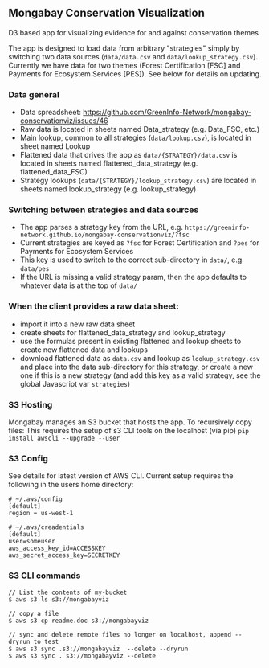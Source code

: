 ## Mongabay Conservation Visualization

D3 based app for visualizing evidence for and against conservation themes

The app is designed to load data from arbitrary "strategies" simply by switching two data sources (`data/data.csv` and `data/lookup_strategy.csv`). Currently we have data for two themes (Forest Certification [FSC] and Payments for Ecosystem Services [PES]). See below for details on updating. 

### Data general
* Data spreadsheet: https://github.com/GreenInfo-Network/mongabay-conservationviz/issues/46
* Raw data is located in sheets named Data_strategy (e.g. Data_FSC, etc.)
* Main lookup, common to all strategies (`data/lookup.csv`), is located in sheet named Lookup
* Flattened data that drives the app as `data/{STRATEGY}/data.csv` is located in sheets named flattened_data_strategy (e.g. flattened_data_FSC)
* Strategy lookups (`data/{STRATEGY}/lookup_strategy.csv`) are located in sheets named lookup_strategy (e.g. lookup_strategy)

### Switching between strategies and data sources
* The app parses a strategy key from the URL, e.g. `https://greeninfo-network.github.io/mongabay-conservationviz/?fsc`
* Current strategies are keyed as `?fsc` for Forest Certification and `?pes` for Payments for Ecosystem Services
* This key is used to switch to the correct sub-directory in `data/`, e.g. `data/pes`
* If the URL is missing a valid strategy param, then the app defaults to whatever data is at the top of `data/`

### When the client provides a raw data sheet:
- import it into a new raw data sheet
- create sheets for flattened_data_strategy and lookup_strategy
- use the formulas present in existing flattened and lookup sheets to create new flattened data and lookups
- download flattened data as `data.csv` and lookup as `lookup_strategy.csv` and place into the data sub-directory for this strategy, or create a new one if this is a new strategy (and add this key as a valid strategy, see the global Javascript var `strategies`)

### S3 Hosting
Mongabay manages an S3 bucket that hosts the app. To recursively copy files: 
This requires the setup of s3 CLI tools on the localhost (via pip)
`pip install awscli --upgrade --user`

### S3 Config
See details for latest version of AWS CLI. Current setup requires the following in the users home directory:
```
# ~/.aws/config
[default]
region = us-west-1
```
```
# ~/.aws/creadentials
[default]
user=someuser
aws_access_key_id=ACCESSKEY
aws_secret_access_key=SECRETKEY

```
### S3 CLI commands
```
// List the contents of my-bucket
$ aws s3 ls s3://mongabayviz
```

```
// copy a file
$ aws s3 cp readme.doc s3://mongabayviz
```


```
// sync and delete remote files no longer on localhost, append --dryrun to test
$ aws s3 sync .s3://mongabayviz  --delete --dryrun 
$ aws s3 sync . s3://mongabayviz --delete 
```
